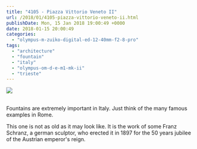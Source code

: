 ```yaml
---
title: "4105 - Piazza Vittorio Veneto II"
url: /2018/01/4105-piazza-vittorio-veneto-ii.html
publishDate: Mon, 15 Jan 2018 19:00:49 +0000
date: 2018-01-15 20:00:49
categories: 
  - "olympus-m-zuiko-digital-ed-12-40mm-f2-8-pro"
tags: 
  - "architecture"
  - "fountain"
  - "italy"
  - "olympus-om-d-e-m1-mk-ii"
  - "trieste"
---
```

<div class="container">
<div class="center"><a target="_blank" href="https://d25zfm9zpd7gm5.cloudfront.net/1200x1200/2017/20170526_163651_lr.jpg"><img class="webfeedsFeaturedVisual" src="https://d25zfm9zpd7gm5.cloudfront.net/0600x0600/2017/20170526_163651_lr.jpg" /></a></div>
</div>
<br />

<a target="_blank" href="https://d25zfm9zpd7gm5.cloudfront.net/1200x1200/2017/20170526_163212_lr.jpg"><img style="margin: 0pt 0px 0pt 10px; float: right;" src="https://d25zfm9zpd7gm5.cloudfront.net/0150x0150/2017/20170526_163212_lr.jpg" alt="" border="0" /></a> Fountains are extremely important in Italy. Just think of the many famous examples in Rome. 

This one is not as old as it may look like. It is the work of some Franz Schranz, a german sculptor, who erected it in 1897 for the 50 years jubilee of the Austrian emperor's reign.

